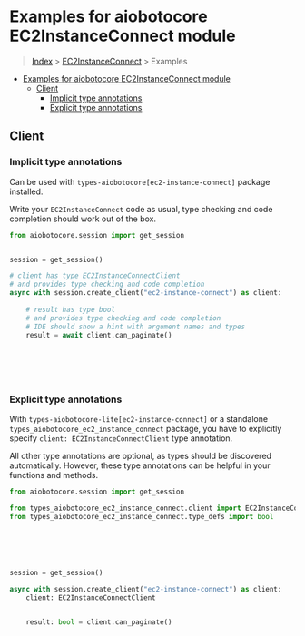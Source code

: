 <a id="examples-for-aiobotocore-ec2instanceconnect-module"></a>

# Examples for aiobotocore EC2InstanceConnect module

> [Index](../README.md) > [EC2InstanceConnect](./README.md) > Examples

- [Examples for aiobotocore EC2InstanceConnect module](#examples-for-aiobotocore-ec2instanceconnect-module)
  - [Client](#client)
    - [Implicit type annotations](#implicit-type-annotations)
    - [Explicit type annotations](#explicit-type-annotations)

<a id="client"></a>

## Client

<a id="implicit-type-annotations"></a>

### Implicit type annotations

Can be used with `types-aiobotocore[ec2-instance-connect]` package installed.

Write your `EC2InstanceConnect` code as usual, type checking and code
completion should work out of the box.

```python
from aiobotocore.session import get_session


session = get_session()

# client has type EC2InstanceConnectClient
# and provides type checking and code completion
async with session.create_client("ec2-instance-connect") as client:
    
    # result has type bool
    # and provides type checking and code completion
    # IDE should show a hint with argument names and types
    result = await client.can_paginate()
    

    

    
```

<a id="explicit-type-annotations"></a>

### Explicit type annotations

With `types-aiobotocore-lite[ec2-instance-connect]` or a standalone
`types_aiobotocore_ec2_instance_connect` package, you have to explicitly
specify `client: EC2InstanceConnectClient` type annotation.

All other type annotations are optional, as types should be discovered
automatically. However, these type annotations can be helpful in your functions
and methods.

```python
from aiobotocore.session import get_session

from types_aiobotocore_ec2_instance_connect.client import EC2InstanceConnectClient
from types_aiobotocore_ec2_instance_connect.type_defs import bool






session = get_session()

async with session.create_client("ec2-instance-connect") as client:
    client: EC2InstanceConnectClient

    
    result: bool = client.can_paginate()
    

    

    
```
